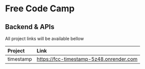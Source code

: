 # Free Code Camp

## Backend & APIs

All project links will be available bellow

| Project   | Link                                    |
| :-------- | :-------------------------------------- |
| timestamp | https://fcc-timestamp-5z48.onrender.com |
